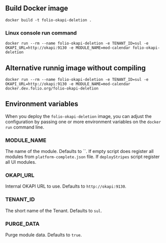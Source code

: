 ## Build Docker image

`docker build -t folio-okapi-deletion .`

### Linux console run command

`docker run --rm --name folio-okapi-deletion -e TENANT_ID=sul -e OKAPI_URL=http://okapi:9130 -e MODULE_NAME=mod-calendar folio-okapi-deletion`

## Alternative runnig image without compiling

`docker run --rm --name folio-okapi-deletion -e TENANT_ID=sul -e OKAPI_URL=http://okapi:9130 -e MODULE_NAME=mod-calendar docker.dev.folio.org/folio-okapi-deletion`

## Environment variables

When you deploy the `folio-okapi-deletion` image, you can adjust the configuration by passing one or more environment variables on the `docker run` command line.

### MODULE_NAME

The name of the module. Defaults to ``. If empty script does register all modules from `platform-complete.json` file.
If `deployStripes` script register all UI modules.

### OKAPI_URL

Internal OKAPI URL to use. Defaults to `http://okapi:9130`.

### TENANT_ID

The short name of the Tenant. Defaults to `sul`.

### PURGE_DATA

Purge module data. Defaults to `true`.
